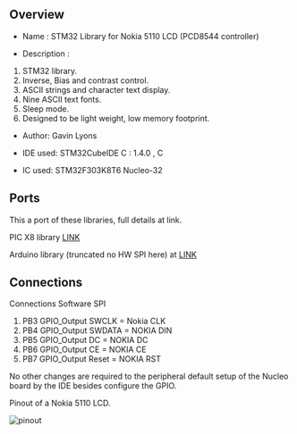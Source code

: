 

Overview
--------------------
* Name : STM32 Library for Nokia 5110 LCD (PCD8544 controller) 

* Description : 	

1. STM32 library.      
2. Inverse, Bias and contrast control. 
3. ASCII strings and character text display.
4. Nine ASCII text fonts.
5. Sleep mode.
6. Designed to be light weight, low memory footprint. 

* Author: Gavin Lyons

* IDE used: STM32CubeIDE C : 1.4.0 , C 

* IC used: STM32F303K8T6 Nucleo-32  

Ports
------------------

This a port of these libraries, full details at link.

PIC X8 library [LINK](https://github.com/gavinlyonsrepo/pic_18F47K42_projects/tree/master/projects/nokiatext)

Arduino library (truncated no HW SPI here) at [LINK](https://github.com/gavinlyonsrepo/NOKIA5110_TEXT)



Connections
------------------------------

Connections Software SPI 

1.	PB3	GPIO_Output	SWCLK = Nokia CLK
2.	PB4	GPIO_Output	SWDATA = NOKIA DIN
3.	PB5	GPIO_Output	DC = NOKIA DC
4.	PB6	GPIO_Output	CE = NOKIA CE
5.	PB7	GPIO_Output	Reset = NOKIA RST

No other changes are required to the peripheral default setup of the Nucleo board by the IDE
besides configure the GPIO. 

Pinout of a Nokia 5110 LCD.

![ pinout ](https://github.com/gavinlyonsrepo/NOKIA5110_TEXT/blob/master/extras/image/NOKIA_PINOUT.jpg)
 
